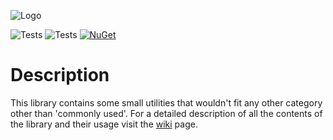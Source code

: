 ![Logo](../release/logo.png)

![Tests](https://img.shields.io/github/actions/workflow/status/Narumikazuchi/Common/linux-tests.yml?label=linux-tests) ![Tests](https://img.shields.io/github/actions/workflow/status/Narumikazuchi/Common/windows-tests.yml?label=windows-tests) [![NuGet](https://img.shields.io/nuget/v/Narumikazuchi.svg)](https://www.nuget.org/packages/Narumikazuchi)  

# Description
This library contains some small utilities that wouldn't fit any other category other than 'commonly used'. For a detailed description of all the contents of the library and their usage visit the [wiki](https://github.com/Narumikazuchi/Common/wiki) page.
